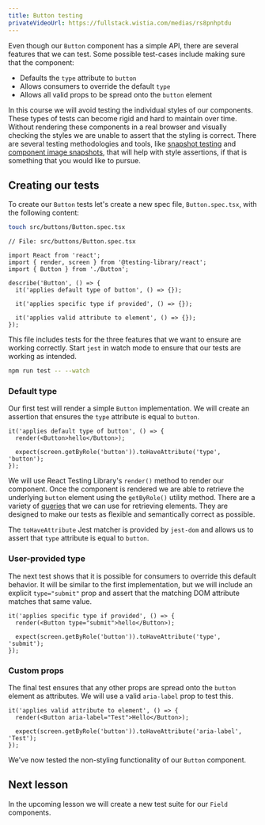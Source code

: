 ```yaml
---
title: Button testing
privateVideoUrl: https://fullstack.wistia.com/medias/rs8pnhptdu
---
```


Even though our `Button` component has a simple API, there are several features that we can test. Some possible test-cases include making sure that the component:

- Defaults the `type` attribute to `button`
- Allows consumers to override the default `type`
- Allows all valid props to be spread onto the `button` element

In this course we will avoid testing the individual styles of our components. These types of tests can become rigid and hard to maintain over time. Without rendering these components in a real browser and visually checking the styles we are unable to assert that the styling is correct. There are several testing methodologies and tools, like [snapshot testing](https://jestjs.io/docs/snapshot-testing) and [component image snapshots](https://github.com/americanexpress/jest-image-snapshot), that will help with style assertions, if that is something that you would like to pursue.

## Creating our tests

To create our `Button` tests let's create a new spec file, `Button.spec.tsx`, with the following content:

```bash
touch src/buttons/Button.spec.tsx
```

```tsx
// File: src/buttons/Button.spec.tsx

import React from 'react';
import { render, screen } from '@testing-library/react';
import { Button } from './Button';

describe('Button', () => {
  it('applies default type of button', () => {});

  it('applies specific type if provided', () => {});

  it('applies valid attribute to element', () => {});
});
```

This file includes tests for the three features that we want to ensure are working correctly. Start `jest` in watch mode to ensure that our tests are working as intended.

```bash
npm run test -- --watch
```

### Default type

Our first test will render a simple `Button` implementation. We will create an assertion that ensures the `type` attribute is equal to `button`.

```tsx
it('applies default type of button', () => {
  render(<Button>hello</Button>);

  expect(screen.getByRole('button')).toHaveAttribute('type', 'button');
});
```

We will use React Testing Library's `render()` method to render our component. Once the component is rendered we are able to retrieve the underlying `button` element using the `getByRole()` utility method. There are a variety of [queries](https://testing-library.com/docs/queries/about) that we can use for retrieving elements. They are designed to make our tests as flexible and semantically correct as possible.

The `toHaveAttribute` Jest matcher is provided by `jest-dom` and allows us to assert that `type` attribute is equal to `button`.

### User-provided type

The next test shows that it is possible for consumers to override this default behavior. It will be similar to the first implementation, but we will include an explicit `type="submit"` prop and assert that the matching DOM attribute matches that same value.

```tsx
it('applies specific type if provided', () => {
  render(<Button type="submit">hello</Button>);

  expect(screen.getByRole('button')).toHaveAttribute('type', 'submit');
});
```

### Custom props

The final test ensures that any other props are spread onto the `button` element as attributes. We will use a valid `aria-label` prop to test this.

```tsx
it('applies valid attribute to element', () => {
  render(<Button aria-label="Test">Hello</Button>);

  expect(screen.getByRole('button')).toHaveAttribute('aria-label', 'Test');
});
```

We've now tested the non-styling functionality of our `Button` component.

## Next lesson

In the upcoming lesson we will create a new test suite for our `Field` components.
